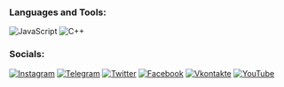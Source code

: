### Languages and Tools:
![JavaScript](https://img.shields.io/badge/-JavaScript-090909?style=for-the-badge&logo=JavaScript&logoColor=E9D54D)
![C++](https://img.shields.io/badge/-C++-090909?style=for-the-badge&logo=C%2b%2b&logoColor=6296CC)

### Socials:
[![Instagram](https://img.shields.io/badge/-Instagram-090909?style=for-the-badge&logo=instagram&logoColor=B4068E)](https://www.instagram.com/ilnar_isakov)
[![Telegram](https://img.shields.io/badge/-Telegram-090909?style=for-the-badge&logo=telegram&logoColor=27A0D9)](https://t.me/ilnar_isakov)
[![Twitter](https://img.shields.io/badge/-Twitter-090909?style=for-the-badge&logo=Twitter&logoColor=1C9DEB)](https://twitter.com/ilnar_isakov)
[![Facebook](https://img.shields.io/badge/-Facebook-090909?style=for-the-badge&logo=Facebook&logoColor=1195F5)](https://www.facebook.com/ilnar_isakov)
[![Vkontakte](https://img.shields.io/badge/-Vkontakte-090909?style=for-the-badge&logo=Vk&logoColor=4F7DB3)](https://vk.com/ilnar_isakov)
[![YouTube](https://img.shields.io/badge/-YouTube-090909?style=for-the-badge&logo=YouTube&logoColor=FF0000)](https://www.youtube.com/ilnar_isakov)
